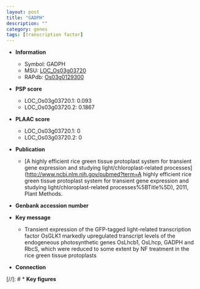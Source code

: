 ```yaml
---
layout: post
title: "GADPH"
description: ""
category: genes
tags: [transcription factor]
---
```


* **Information**  
    + Symbol: GADPH  
    + MSU: [LOC_Os03g03720](http://rice.plantbiology.msu.edu/cgi-bin/ORF_infopage.cgi?orf=LOC_Os03g03720)  
    + RAPdb: [Os03g0129300](http://rapdb.dna.affrc.go.jp/viewer/gbrowse_details/irgsp1?name=Os03g0129300)  

* **PSP score**  
    + LOC_Os03g03720.1: 0.093 
    + LOC_Os03g03720.2: 0.1867 

* **PLAAC score**  
    + LOC_Os03g03720.1: 0 
    + LOC_Os03g03720.2: 0 

* **Publication**  
    + [A highly efficient rice green tissue protoplast system for transient gene expression and studying light/chloroplast-related processes](http://www.ncbi.nlm.nih.gov/pubmed?term=A highly efficient rice green tissue protoplast system for transient gene expression and studying light/chloroplast-related processes%5BTitle%5D), 2011, Plant Methods.

* **Genbank accession number**  

* **Key message**  
    + Transient expression of the GFP-tagged light-related transcription factor OsGLK1 markedly upregulated transcript levels of the endogeneous photosynthetic genes OsLhcb1, OsLhcp, GADPH and RbcS, which were reduced to some extent by NF treatment in the rice green tissue protoplasts

* **Connection**  

[//]: # * **Key figures**  


